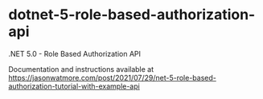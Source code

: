 # dotnet-5-role-based-authorization-api

.NET 5.0 - Role Based Authorization API

Documentation and instructions available at https://jasonwatmore.com/post/2021/07/29/net-5-role-based-authorization-tutorial-with-example-api